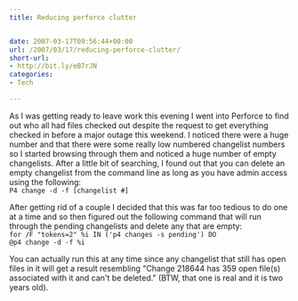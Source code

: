 ```yaml
---
title: Reducing perforce clutter


date: 2007-03-17T09:56:44+00:00
url: /2007/03/17/reducing-perforce-clutter/
short-url:
- http://bit.ly/eB7rJN
categories:
- Tech

---
```

<div class='microid-mailto+http:sha1:dafb8bd3bae56ce12456a6ae200bdea3cf1bd914'>

As I was getting ready to leave work this evening I went into Perforce to find out who all had files checked out despite the request to get everything checked in before a major outage this weekend. I noticed there were a huge number and that there were some really low numbered changelist numbers so I started browsing through them and noticed a huge number of empty changelists. After a little bit of searching, I found out that you can delete an empty changelist from the command line as long as you have admin access using the following:<br /> <code>P4 change -d -f [changelist #]</code>



After getting rid of a couple I decided that this was far too tedious to do one at a time and so then figured out the following command that will run through the pending changelists and delete any that are empty:<br /> <code>for /F "tokens=2" %i IN ('p4 changes -s pending') DO @p4 change -d -f %i</code>



You can actually run this at any time since any changelist that still has open files in it will get a result resembling "Change 218644 has 359 open file(s) associated with it and can't be deleted." (BTW, that one is real and it is two years old).


